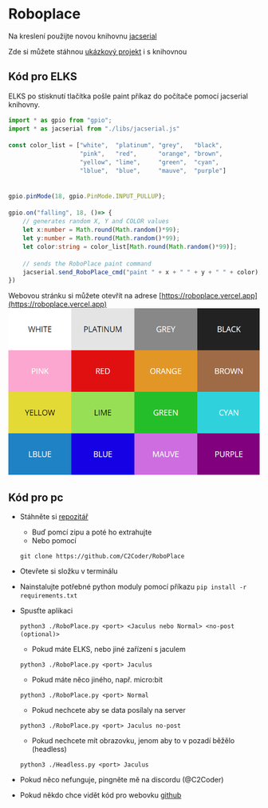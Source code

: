 # Roboplace

Na kreslení použijte novou knihovnu [jacserial](https://github.com/C2Coder/jacserial) 

Zde si můžete stáhnou [ukázkový projekt](../roboplace/roboplace_project.zip) i s knihovnou

## Kód pro ELKS

ELKS po stisknutí tlačítka pošle paint příkaz do počítače pomocí jacserial knihovny.

```ts
import * as gpio from "gpio";
import * as jacserial from "./libs/jacserial.js"

const color_list = ["white",  "platinum", "grey",   "black", 
                    "pink",   "red",      "orange", "brown", 
                    "yellow", "lime",     "green",  "cyan", 
                    "lblue",  "blue",     "mauve",  "purple"]


gpio.pinMode(18, gpio.PinMode.INPUT_PULLUP);

gpio.on("falling", 18, ()=> {
    // generates random X, Y and COLOR values 
    let x:number = Math.round(Math.random()*99);
    let y:number = Math.round(Math.random()*99);
    let color:string = color_list[Math.round(Math.random()*99)];
    
    // sends the RoboPlace paint command
    jacserial.send_RoboPlace_cmd("paint " + x + " " + y + " " + color);
})
```


Webovou stránku si můžete otevřít na adrese [https://roboplace.vercel.app](https://roboplace.vercel.app) 
![](assets/colors.png)
## Kód pro pc
- Stáhněte si [repozitář](https://github.com/C2Coder/RoboPlace) 
    - Buď pomcí zipu a poté ho extrahujte
    - Nebo pomocí 
    ```
    git clone https://github.com/C2Coder/RoboPlace
    ```

- Otevřete si složku v terminálu
- Nainstalujte potřebné python moduly pomocí příkazu `pip install -r requirements.txt`

- Spusťte aplikaci
    ```
    python3 ./RoboPlace.py <port> <Jaculus nebo Normal> <no-post (optional)>
    ```
    - Pokud máte ELKS, nebo jiné zařízení s jaculem
    ```
    python3 ./RoboPlace.py <port> Jaculus
    ```
    - Pokud máte něco jiného, např. micro:bit
    ```
    python3 ./RoboPlace.py <port> Normal
    ```
    - Pokud nechcete aby se data posílaly na server
    ```
    python3 ./RoboPlace.py <port> Jaculus no-post
    ```
    - Pokud nechcete mít obrazovku, jenom aby to v pozadí běžělo (headless)
    ```
    python3 ./Headless.py <port> Jaculus
    ```

- Pokud něco nefunguje, pingněte mě na discordu (@C2Coder)
- Pokud někdo chce vidět kód pro webovku [github](https://github.com/C2Coder/RoboPlace_server_vercel)
